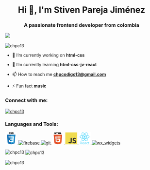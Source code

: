 <h1 align="center">Hi 👋, I'm Stiven Pareja Jiménez</h1>
<h3 align="center">A passionate frontend developer from colombia</h3>
<img src="https://c.tenor.com/qJ5evVs-_uUAAAAC/coding.gif">
<p align="left"> <img src="https://komarev.com/ghpvc/?username=chpc13&label=Profile%20views&color=0e75b6&style=flat" alt="chpc13" /> </p>

- 🔭 I’m currently working on **html-css**

- 🌱 I’m currently learning **html-css-jv-react**

- 📫 How to reach me **chpcodigo13@gmail.com**

- ⚡ Fun fact **music**

<h3 align="left">Connect with me:</h3>
<p align="left">
<a href="https://discord.gg/chpc13" target="blank"><img align="center" src="https://raw.githubusercontent.com/rahuldkjain/github-profile-readme-generator/master/src/images/icons/Social/discord.svg" alt="chpc13" height="30" width="40" /></a>
</p>

<h3 align="left">Languages and Tools:</h3>
<p align="left"> <a href="https://www.w3schools.com/css/" target="_blank" rel="noreferrer"> <img src="https://raw.githubusercontent.com/devicons/devicon/master/icons/css3/css3-original-wordmark.svg" alt="css3" width="40" height="40"/> </a> <a href="https://firebase.google.com/" target="_blank" rel="noreferrer"> <img src="https://www.vectorlogo.zone/logos/firebase/firebase-icon.svg" alt="firebase" width="40" height="40"/> </a> <a href="https://git-scm.com/" target="_blank" rel="noreferrer"> <img src="https://www.vectorlogo.zone/logos/git-scm/git-scm-icon.svg" alt="git" width="40" height="40"/> </a> <a href="https://www.w3.org/html/" target="_blank" rel="noreferrer"> <img src="https://raw.githubusercontent.com/devicons/devicon/master/icons/html5/html5-original-wordmark.svg" alt="html5" width="40" height="40"/> </a> <a href="https://developer.mozilla.org/en-US/docs/Web/JavaScript" target="_blank" rel="noreferrer"> <img src="https://raw.githubusercontent.com/devicons/devicon/master/icons/javascript/javascript-original.svg" alt="javascript" width="40" height="40"/> </a> <a href="https://reactjs.org/" target="_blank" rel="noreferrer"> <img src="https://raw.githubusercontent.com/devicons/devicon/master/icons/react/react-original-wordmark.svg" alt="react" width="40" height="40"/> </a> <a href="https://www.wxwidgets.org/" target="_blank" rel="noreferrer"> <img src="https://upload.wikimedia.org/wikipedia/commons/b/bb/WxWidgets.svg" alt="wx_widgets" width="40" height="40"/> </a> </p>

<p><img align="left" src="https://github-readme-stats.vercel.app/api/top-langs?username=chpc13&show_icons=true&locale=en&layout=compact" alt="chpc13" /></p>

<p>&nbsp;<img align="center" src="https://github-readme-stats.vercel.app/api?username=chpc13&show_icons=true&locale=en" alt="chpc13" /></p>

<p><img align="center" src="https://github-readme-streak-stats.herokuapp.com/?user=chpc13&" alt="chpc13" /></p>
